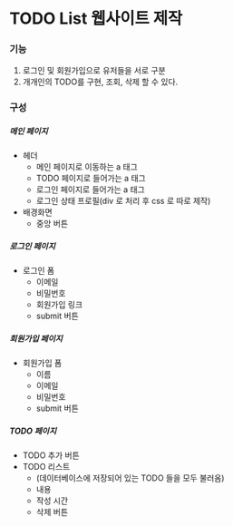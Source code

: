 # TODO List 웹사이트 제작

### 기능
1. 로그인 및 회원가입으로 유저들을 서로 구분
2. 개개인의 TODO를 구현, 조회, 삭제 할 수 있다.
### 구성
##### 메인 페이지
- 헤더
    - 메인 페이지로 이동하는 a 태그
    - TODO 페이지로 들어가는 a 태그
    - 로그인 페이지로 들어가는 a 태그
    - 로그인 상태 프로필(div 로 처리 후 css 로 따로 제작)
- 배경화면
    - 중앙 버튼
##### 로그인 페이지
- 로그인 폼
    - 이메일
    - 비밀번호
    - 회원가입 링크
    - submit 버튼
##### 회원가입 페이지
- 회원가입 폼
    - 이름
    - 이메일
    - 비밀번호
    - submit 버튼
##### TODO 페이지
- TODO 추가 버튼
- TODO 리스트
    - (데이터베이스에 저장되어 있는 TODO 들을 모두 불러옴)
    - 내용
    - 작성 시간
    - 삭제 버튼

